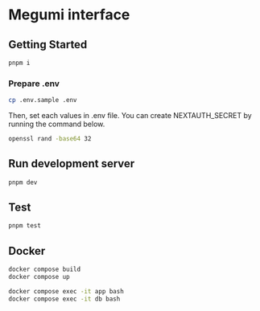 # Megumi interface

## Getting Started

```bash
pnpm i
```

### Prepare .env

```bash
cp .env.sample .env
```

Then, set each values in .env file. You can create NEXTAUTH_SECRET by running the command below.

```bash
openssl rand -base64 32
```

## Run development server

```bash
pnpm dev
```

## Test

```bash
pnpm test
```

## Docker

```bash
docker compose build
docker compose up
```

```bash
docker compose exec -it app bash
docker compose exec -it db bash
```
